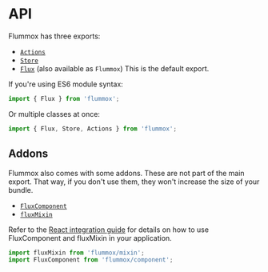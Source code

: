 API
===

Flummox has three exports:

* [`Actions`](api/actions)
* [`Store`](api/store)
* [`Flux`](api/flux) (also available as `Flummox`) This is the default export.

If you're using ES6 module syntax:

```js
import { Flux } from 'flummox';
```

Or multiple classes at once:

```js
import { Flux, Store, Actions } from 'flummox';
```

Addons
------

Flummox also comes with some addons. These are not part of the main export. That way, if you don't use them, they won't increase the size of your bundle.

* [`FluxComponent`](api/fluxcomponent)
* [`fluxMixin`](api/fluxmixin)

Refer to the [React integration guide](/flummox/docs/guides/react-integration) for details on how to use FluxComponent and fluxMixin in your application.

```js
import fluxMixin from 'flummox/mixin';
import FluxComponent from 'flummox/component';
```
